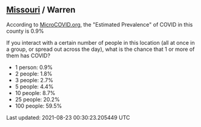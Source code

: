 
## [Missouri](/united-states/missouri) / Warren

According to [MicroCOVID.org](http://microcovid.org),
the "Estimated Prevalence" of COVID in this county is 0.9%

If you interact with a certain number of people in this location
(all at once in a group, or spread out across the day), what is the chance that
1 or more of them has COVID?

- 1 person: 0.9%
- 2 people: 1.8%
- 3 people: 2.7%
- 5 people: 4.4%
- 10 people: 8.7%
- 25 people: 20.2%
- 100 people: 59.5%

Last updated: 2021-08-23 00:30:23.205449 UTC
